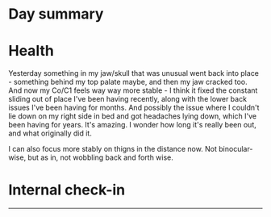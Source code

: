# Day summary


# Health
Yesterday something in my jaw/skull that was unusual went back into place - something behind my top palate maybe, and then my jaw cracked too. And now my Co/C1 feels way way more stable - I think it fixed the constant sliding out of place I've been having recently, along with the lower back issues I've been having for months. And possibly the issue where I couldn't lie down on my right side in bed and got headaches lying down, which I've been having for years. It's amazing. I wonder how long it's really been out, and what originally did it. 

I can also focus more stably on thigns in the distance now. Not binocular-wise, but as in, not wobbling back and forth wise. 

# Internal check-in




------

